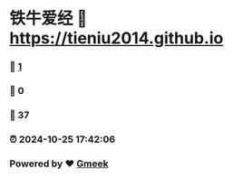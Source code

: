 # 铁牛爱经 :link: https://tieniu2014.github.io 
### :page_facing_up: [1](https://tieniu2014.github.io/tag.html) 
### :speech_balloon: 0 
### :hibiscus: 37 
### :alarm_clock: 2024-10-25 17:42:06 
### Powered by :heart: [Gmeek](https://github.com/Meekdai/Gmeek)
